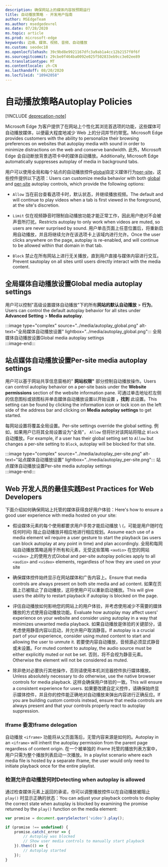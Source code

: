 ```yaml
---
description: 确保网站上的媒体内容按预期运行
title: 自动播放策略 - 开发用户指南
author: MSEdgeTeam
ms.author: msedgedevrel
ms.date: 07/28/2020
ms.topic: article
ms.prod: microsoft-edge
keywords: 边缘、媒体、视频、音频、自动播放
ms.custom: seodec18
ms.openlocfilehash: 39c9bd8e9921167dfc3a9ab1a4cc12b2157f0f6f
ms.sourcegitcommit: 29cbe0f464ba0092e025f502833eb9cc3e02ee89
ms.translationtype: MT
ms.contentlocale: zh-CN
ms.lasthandoff: 08/20/2020
ms.locfileid: "10942058"
---
```

# <span data-ttu-id="d1735-104">自动播放策略</span><span class="sxs-lookup"><span data-stu-id="d1735-104">Autoplay Policies</span></span>  

[!INCLUDE [deprecation-note](../../includes/legacy-edge-note.md)]  

<span data-ttu-id="d1735-105">Microsoft Edge 为客户提供了在网站上个性化其浏览首选项的功能，这些媒体可自动播放媒体，以便最大程度地减少 Web 上的分词并节约带宽。</span><span class="sxs-lookup"><span data-stu-id="d1735-105">Microsoft Edge provides customers with the ability to personalize their browsing preferences on websites that autoplay media with sound in order to minimize distractions on the web and conserve bandwidth.</span></span>  <span data-ttu-id="d1735-106">此外，Microsoft Edge 会自动断放背景选项卡中的媒体自动播放。</span><span class="sxs-lookup"><span data-stu-id="d1735-106">Additionally, Microsoft Edge automatically suppresses autoplay of media in background tabs.</span></span>  

<span data-ttu-id="d1735-107">用户可以使用全局和每个站点的自动播放控件[global](#global-media-autoplay-settings)自定义媒体行为[per-site](#per-site-media-autoplay-settings)，这些控件提供以下选项：</span><span class="sxs-lookup"><span data-stu-id="d1735-107">Users can customize media behavior with both [global](#global-media-autoplay-settings) and [per-site](#per-site-media-autoplay-settings) autoplay controls, which provide the following options:</span></span>  

*   `Allow`  <span data-ttu-id="d1735-108">当在前台查看选项卡时，默认状态，并继续播放视频。</span><span class="sxs-lookup"><span data-stu-id="d1735-108">The default and will continue to play videos when a tab is first viewed in the foreground, at the site's discretion.</span></span>  

*   `Limit`  <span data-ttu-id="d1735-109">仅在视频静音时限制自动播放功能才能正常工作，因此用户绝对不会被声音所打扰。</span><span class="sxs-lookup"><span data-stu-id="d1735-109">Restricts autoplay to only work when videos are muted, so users are never surprised by sound.</span></span>  <span data-ttu-id="d1735-110">用户单击页面上任意位置后，将重新启用自动播放，并且将继续允许在该选项卡上该域内进行允许。</span><span class="sxs-lookup"><span data-stu-id="d1735-110">Once the user clicks anywhere on the page, autoplay is re-enabled, and will continue to be allowed within that domain in that tab.</span></span>  

*   `Block`  <span data-ttu-id="d1735-111">禁止在所有网站上进行无关播放，直到用户直接与媒体内容进行交互。</span><span class="sxs-lookup"><span data-stu-id="d1735-111">Prevent sautoplay on all sites until users directly interact with the media content.</span></span>  

## <span data-ttu-id="d1735-112">全局媒体自动播放设置</span><span class="sxs-lookup"><span data-stu-id="d1735-112">Global media autoplay settings</span></span>  

<span data-ttu-id="d1735-113">用户可以控制"高级设置媒体自动播放"下的所有**网站的默认自动播放**  >  **行为**。</span><span class="sxs-lookup"><span data-stu-id="d1735-113">Users can control the default autoplay behavior for all sites under **Advanced Setting** > **Media autoplay**.</span></span>  

:::image type="complex" source="../media/autoplay_global.png" alt-text="全局媒体自动播放设置" lightbox="../media/autoplay_global.png":::
   <span data-ttu-id="d1735-115">全局媒体自动播放设置</span><span class="sxs-lookup"><span data-stu-id="d1735-115">Global media autoplay settings</span></span>  
:::image-end:::  

## <span data-ttu-id="d1735-116">站点媒体自动播放设置</span><span class="sxs-lookup"><span data-stu-id="d1735-116">Per-site media autoplay settings</span></span>  

<span data-ttu-id="d1735-117">用户可以基于网站共享信息窗格的" **网站权限"** 部分控制自动播放操作。</span><span class="sxs-lookup"><span data-stu-id="d1735-117">Users can control autoplay behavior on a per-site basis under the **Website permissions** section of the website information pane.</span></span>  <span data-ttu-id="d1735-118">可通过单击地址栏左侧的信息图标或锁图标并单击媒体自动播放设置以开始设置 **，找到** 此设置。</span><span class="sxs-lookup"><span data-stu-id="d1735-118">This setting can be found by clicking the information icon or lock icon on the left side of the address bar and clicking on **Media autoplay settings** to get started.</span></span>  

<span data-ttu-id="d1735-119">每网站设置将覆盖全局设置。</span><span class="sxs-lookup"><span data-stu-id="d1735-119">Per-site settings override the global setting.</span></span>  <span data-ttu-id="d1735-120">例如，如果用户已将其全局设置设为"全局"， `Allow` 但将针对该网站将阻止 `Block` 自动播放。</span><span class="sxs-lookup"><span data-stu-id="d1735-120">For example, if a user has their global setting set to `Allow` but changes a per-site setting to `Block`, autoplay will be blocked for that site.</span></span>  

:::image type="complex" source="../media/autoplay_per-site.png" alt-text="站点媒体自动播放设置" lightbox="../media/autoplay_per-site.png":::
   <span data-ttu-id="d1735-122">站点媒体自动播放设置</span><span class="sxs-lookup"><span data-stu-id="d1735-122">Per-site media autoplay settings</span></span>  
:::image-end:::  

## <span data-ttu-id="d1735-123">Web 开发人员的最佳实践</span><span class="sxs-lookup"><span data-stu-id="d1735-123">Best Practices for Web Developers</span></span>  

<span data-ttu-id="d1735-124">下面介绍如何确保网站上托管的媒体获得良好用户体验：</span><span class="sxs-lookup"><span data-stu-id="d1735-124">Here's how to ensure a good user experience with media hosted on your site:</span></span>  

*   <span data-ttu-id="d1735-125">假设媒体元素的每个使用都要求用户手势才能启动播放 \ (，可能是用户随时在任何时间\) 阻止自动播放并相应地进行相应规划。</span><span class="sxs-lookup"><span data-stu-id="d1735-125">Assume each use of a media element wil require a user gesture to start the playback \(as users can block autoplay at any point in time\) and plan accordingly.</span></span>  <span data-ttu-id="d1735-126">全局和每网站自动播放策略适用于所有和元素，无受这些策略 `<audio>` 在您的网站 `<video>` 上的使用方式</span><span class="sxs-lookup"><span data-stu-id="d1735-126">Global and per-site autoplay policies apply to all `<audio>` and `<video>` elements, regardless of how they are used on your site</span></span>  

*   <span data-ttu-id="d1735-127">确保媒体控件始终显示在网站媒体和广告内容上。</span><span class="sxs-lookup"><span data-stu-id="d1735-127">Ensure that media controls are always present on both site media and ad content.</span></span>  <span data-ttu-id="d1735-128">如果在页面上已被阻止了自动播放，这将使用户可以重新启动播放。</span><span class="sxs-lookup"><span data-stu-id="d1735-128">This will give users the ability to restart playback if autoplay is blocked on the page.</span></span>  

*   <span data-ttu-id="d1735-129">评估自动播放如何影响您的网站上的用户体验，并考虑使用减少不需要的媒体播放的方式使用自动播放功能。</span><span class="sxs-lookup"><span data-stu-id="d1735-129">Evaluate how autoplay may affect users' experience on your website and consider using autoplay in a way that minimizes unwanted media playback.</span></span>  <span data-ttu-id="d1735-130">如果自动播放是体验的关键部分，请考虑使用静音内容以启动，并允许用户取消静音。</span><span class="sxs-lookup"><span data-stu-id="d1735-130">If autoplay is a crucial part of your experience, consider using muted content to start and allowing the user to unmute it.</span></span>  <span data-ttu-id="d1735-131">若要使内容自动播放，音频源必须显式静音或未设置。</span><span class="sxs-lookup"><span data-stu-id="d1735-131">For muted content to autoplay, the audio source must be either explicitly muted or not be set.</span></span>  <span data-ttu-id="d1735-132">否则，将不会视为静音元素。</span><span class="sxs-lookup"><span data-stu-id="d1735-132">Otherwise the element will not be considered as muted.</span></span>  

*   <span data-ttu-id="d1735-133">除非绝对必要执行其他操作，否则请使用本机浏览器控件执行媒体播放。</span><span class="sxs-lookup"><span data-stu-id="d1735-133">Unless absolutely necessary to do otherwise, use the native browser controls for media playback.</span></span>  <span data-ttu-id="d1735-134">这样会确保用户体验的一致。</span><span class="sxs-lookup"><span data-stu-id="d1735-134">This will ensure a consistent experience for users.</span></span>  <span data-ttu-id="d1735-135">如果要改建自定义控件，请确保始终显示媒体控件，并且你的控件能正确地对自动播放来弹出内容进行正确反应。</span><span class="sxs-lookup"><span data-stu-id="d1735-135">If you are building custom controls instead, ensure that media controls are always present and that your controls properly react to autoplay suppression.</span></span>  

### <span data-ttu-id="d1735-136">Iframe 委发</span><span class="sxs-lookup"><span data-stu-id="d1735-136">Iframe delegation</span></span>  

<span data-ttu-id="d1735-137">自动播放 `<iframe>` 功能将从父页面落后，无管内容来源是如何的。</span><span class="sxs-lookup"><span data-stu-id="d1735-137">Autoplay in an `<iframe>` will inherit the autoplay permission from the parent page regardless of content origin.</span></span>  <span data-ttu-id="d1735-138">在一个被单独的 iframe 托管的播放列表方案中，用户只需为整个播放列表启动一次播放。</span><span class="sxs-lookup"><span data-stu-id="d1735-138">In a playlist scenario where each media file is hosted by a separate iframe, the user would only need to initiate playback once for the entire playlist.</span></span>  

### <span data-ttu-id="d1735-139">检测允许自动播放何时</span><span class="sxs-lookup"><span data-stu-id="d1735-139">Detecting when autoplay is allowed</span></span>  

<span data-ttu-id="d1735-140">通过检查媒体元素上返回的承诺，你可以调整播放控件以在自动播放被阻止 `play()` 时显示正确的状态：</span><span class="sxs-lookup"><span data-stu-id="d1735-140">You can adjust your playback controls to display the correct state when autoplay is blocked by examining the promise returned by the `play()` function on the media element:</span></span>  

```javascript
var promise = document.querySelector('video').play();

if (promise !== undefined) { 
    promise.catch(_error => { 
        // Autoplay was blocked
        // Show user media controls to manually start playback
    }).then(() => { 
        // Autoplay started
    }); 
}
```  
